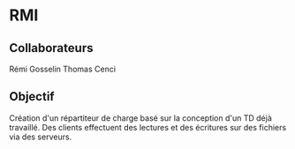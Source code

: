 # RMI

## Collaborateurs
Rémi Gosselin
Thomas Cenci

## Objectif
Création d'un répartiteur de charge basé sur la conception d'un TD déjà travaillé.
Des clients effectuent des lectures et des écritures sur des fichiers via des serveurs.
